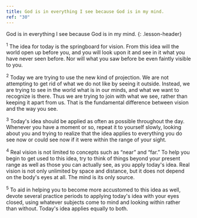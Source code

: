 ```yaml
---
title: God is in everything I see because God is in my mind.
ref: "30"
---
```


God is in everything I see because God is in my mind.
{: .lesson-header}

<sup>1</sup> The idea for today is the springboard for vision. From this idea will
the world open up before you, and you will look upon it and see in it
what you have never seen before. Nor will what you saw before be even
faintly visible to you.

<sup>2</sup> Today we are trying to use the new kind of projection. We are not
attempting to get rid of what we do not like by seeing it outside.
Instead, we are trying to see in the world what is in our minds, and
what we want to recognize is there. Thus we are trying to join with what
we see, rather than keeping it apart from us. That is the fundamental
difference between vision and the way you see.

<sup>3</sup> Today's idea should be applied as often as possible throughout the
day. Whenever you have a moment or so, repeat it to yourself slowly,
looking about you and trying to realize that the idea applies to
everything you do see now or could see now if it were within the range
of your sight.

<sup>4</sup> Real vision is not limited to concepts such as “near” and “far.” To
help you begin to get used to this idea, try to think of things beyond
your present range as well as those you can actually see, as you apply
today's idea. Real vision is not only unlimited by space and distance,
but it does not depend on the body's eyes at all. The mind is its only
source.

<sup>5</sup> To aid in helping you to become more accustomed to this idea as well,
devote several practice periods to applying today's idea with your eyes
closed, using whatever subjects come to mind and looking within rather
than without. Today's idea applies equally to both.

